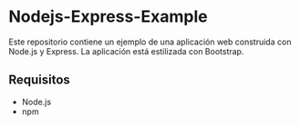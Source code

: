 # Nodejs-Express-Example
Este repositorio contiene un ejemplo de una aplicación web construida con Node.js y Express. La aplicación está estilizada con Bootstrap.

## Requisitos

- Node.js
- npm
